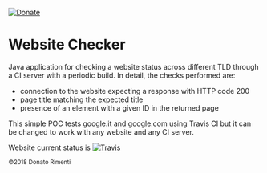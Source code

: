 [![Donate](https://img.shields.io/badge/Donate-PayPal-orange.svg)](https://www.paypal.com/donate/?cmd=_donations&business=8UK2BZP2K8NSS)

# Website Checker

Java application for checking a website status across different TLD through a CI server with a periodic build. In detail, the checks performed are:

- connection to the website expecting a response with HTTP code 200
- page title matching the expected title
- presence of an element with a given ID in the returned page

This simple POC tests google.it and google.com using Travis CI but it can be changed to work with any website and any CI server.

Website current status is [![Travis](https://img.shields.io/travis/aurasphere/website-checker.svg)](https://travis-ci.org/aurasphere/website-checker)

<sub>©2018 Donato Rimenti</sub>
